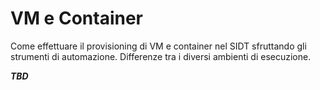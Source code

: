 # VM e Container

Come effettuare il provisioning di VM e container nel SIDT sfruttando gli strumenti di automazione. Differenze tra i diversi ambienti di esecuzione.


***TBD***

